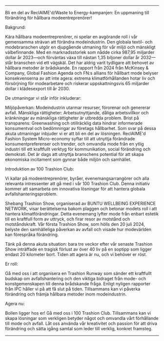 ---

Bli en del av ReclAIME'd/Waste to Energy-kampanjen: En uppmaning till förändring för hållbara modeentreprenörer!

Bakgrund:

Kära hållbara modeentreprenörer, ni spelar en avgörande roll i vår gemensamma strävan att förändra modeindustrin. Den globala textil- och modebranschen utgör en djupgående utmaning för vår miljö och mänskligt välbefinnande. Med en marknadsstorlek som nådde cirka 987,95 miljarder dollar år 2023—och förväntas växa till nästan 1,35 biljoner dollar år 2032—står branschen vid ett vägskäl. Det har aldrig varit tydligare att behovet av hållbara metoder är brådskande. En rapport från 2024 från McKinsey & Company, Global Fashion Agenda och FN:s allians för hållbart mode belyser konsekvenserna av att inte agera: extrema klimatförhållanden hotar liv och försörjning för modearbetare och riskerar uppskattningsvis 65 miljarder dollar i klädesexport till år 2030.

De utmaningar vi står inför inkluderar:

Miljöpåverkan: Modeindustrin utarmar resurser, förorenar och genererar avfall.
Mänskliga rättigheter: Arbetsutnyttjande, dåliga arbetsvillkor och kränkningar av mänskliga rättigheter är utbredda problem.
Brist på transparens: Greenwashing och otillräcklig data hindrar informerade konsumentval och bedömningar av företags hållbarhet.
Som svar på dessa akuta utmaningar inbjuder vi er att bli en del av lösningen. ReclAIME'd Fashion System Micro-economy syftar till att utnyttja förändrade konsumentpreferenser och trender, och omvandla mode från en ytlig industri till ett kraftfullt verktyg för kommunikation, social förändring och demokrati. Det är dags att utnyttja branschens potential för att skapa ekonomiska incitament som gynnar både miljön och samhället.

Introduktion av 100 Trashion Club:

Vi kallar på modeentreprenörer, byråer, evenemangsarrangörer och alla relevanta intressenter att gå med i vår 100 Trashion Club. Denna initiativ kommer att samarbeta om innovativa lösningar för att hantera globala avfallshanteringsproblem.

Shebang Trashion Show, organiserad av BUNTU WELLBEING EXPERIENCE NETWORK, visar berättelserna bakom plaggen och betonar modets roll i att hantera klimatförändringar. Detta evenemang lyfter mode från enbart estetik till en kraftfull form av uttryck, och firar resor av motstånd och motståndskraft. Vår första Trashion Show, som hölls den 20 juli 2024, belyste den samhälleliga påverkan av avfall och visade hur modevärlden kan förespråka förändring.

Tänk på denna akuta situation: bara tre veckor efter vår senaste Trashion Show inträffade en tragisk förlust av över 40 liv på en soptipp som ligger endast 20 kilometer bort. Tiden att agera är nu, och vi behöver er röst.

Er roll:

Gå med oss i att organisera en Trashion Runway som sänder ett kraftfullt budskap om avfallshantering och den viktiga bidraget från mode- och konstgemenskapen till denna brådskande fråga. Enligt nyligen rapporter från IPC håller vi på att få slut på tiden. Tillsammans kan vi påverka förändring och främja hållbara metoder inom modeindustrin.

Agera nu:

Bollen ligger hos er! Gå med oss i 100 Trashion Club. Tillsammans kan vi skapa lösningar som verkligen betyder något och omvandla vårt förhållande till mode och avfall. Låt oss använda vår kreativitet och passion för att driva förändring och sätta igång samtal som leder till verklig, konkret framsteg.

---